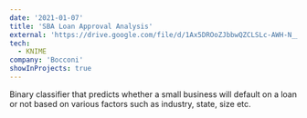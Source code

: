 ```yaml
---
date: '2021-01-07'
title: 'SBA Loan Approval Analysis'
external: 'https://drive.google.com/file/d/1Ax5DROoZJbbwQZCLSLc-AWH-N__1TSaH/view?usp=sharing'
tech:
  - KNIME
company: 'Bocconi'
showInProjects: true 
---
```

Binary classifier that predicts whether a small business will default on a loan or not based on various factors such as industry, state, size etc.
